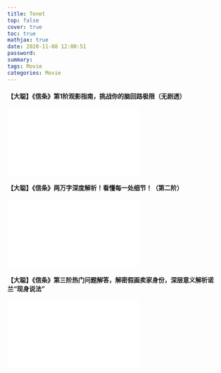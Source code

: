 ```yaml
---
title: Tenet
top: false
cover: true
toc: true
mathjax: true
date: 2020-11-08 12:00:51
password:
summary:
tags: Movie
categories: Movie
---
```


#### 【大聪】《信条》第1阶观影指南，挑战你的脑回路极限（无剧透）

<iframe src="//player.bilibili.com/player.html?aid=201916029&bvid=BV1Sh41197SK&cid=230270801&page=1" scrolling="no" border="0" frameborder="no" framespacing="0" allowfullscreen="true"> </iframe>

#### 【大聪】《信条》两万字深度解析！看懂每一处细节！（第二阶）

<iframe src="//player.bilibili.com/player.html?aid=584425123&bvid=BV1Dz4y1f7vZ&cid=232462385&page=1" scrolling="no" border="0" frameborder="no" framespacing="0" allowfullscreen="true"> </iframe>

#### 【大聪】《信条》第三阶热门问题解答，解密假画卖家身份，深层意义解析诺兰“现身说法”

<iframe src="//player.bilibili.com/player.html?aid=712065642&bvid=BV1ND4y1o7SH&cid=233770474&page=1" scrolling="no" border="0" frameborder="no" framespacing="0" allowfullscreen="true"> </iframe>
